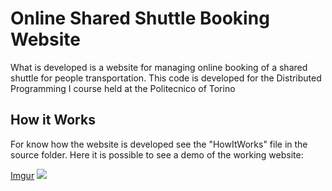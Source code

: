 # Online Shared Shuttle Booking Website
What is developed is a website for managing online booking of a shared shuttle for people transportation.
This code is developed for the Distributed Programming I course held at the Politecnico of Torino

## How it Works
For know how the website is developed see the "HowItWorks" file in the source folder.
Here it is possible to see a demo of the working website:

[Imgur](https://i.imgur.com/dDCS5t7.jpg)
[![](https://imgur.com/a/8l9n5bt)](https://vimeo.com/user94864211/review/316078774/4a6603b9b4 "Shuttle Booking WebSite Tutorial")

